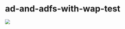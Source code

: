# ad-and-adfs-with-wap-test 

<a href="https://portal.azure.com/#create/Microsoft.Template/uri/https%3A%2F%2Fraw.githubusercontent.com%2Fliketecpaedi%2Fad-and-adfs-with-wap-test%2Fmaster%2Fazuredeploy.json" target="_blank">
    <img src="http://azuredeploy.net/deploybutton.png"/>
</a>